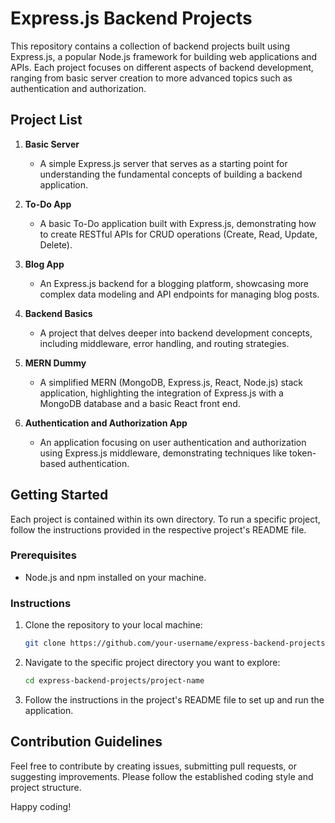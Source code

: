 # Express.js Backend Projects

This repository contains a collection of backend projects built using Express.js, a popular Node.js framework for building web applications and APIs. Each project focuses on different aspects of backend development, ranging from basic server creation to more advanced topics such as authentication and authorization.

## Project List

1. **Basic Server**
   - A simple Express.js server that serves as a starting point for understanding the fundamental concepts of building a backend application.

2. **To-Do App**
   - A basic To-Do application built with Express.js, demonstrating how to create RESTful APIs for CRUD operations (Create, Read, Update, Delete).

3. **Blog App**
   - An Express.js backend for a blogging platform, showcasing more complex data modeling and API endpoints for managing blog posts.

4. **Backend Basics**
   - A project that delves deeper into backend development concepts, including middleware, error handling, and routing strategies.

5. **MERN Dummy**
   - A simplified MERN (MongoDB, Express.js, React, Node.js) stack application, highlighting the integration of Express.js with a MongoDB database and a basic React front end.

6. **Authentication and Authorization App**
   - An application focusing on user authentication and authorization using Express.js middleware, demonstrating techniques like token-based authentication.

## Getting Started

Each project is contained within its own directory. To run a specific project, follow the instructions provided in the respective project's README file.

### Prerequisites

- Node.js and npm installed on your machine.

### Instructions

1. Clone the repository to your local machine:

   ```bash
   git clone https://github.com/your-username/express-backend-projects.git
   ```

2. Navigate to the specific project directory you want to explore:

   ```bash
   cd express-backend-projects/project-name
   ```

3. Follow the instructions in the project's README file to set up and run the application.

## Contribution Guidelines

Feel free to contribute by creating issues, submitting pull requests, or suggesting improvements. Please follow the established coding style and project structure.


Happy coding!

